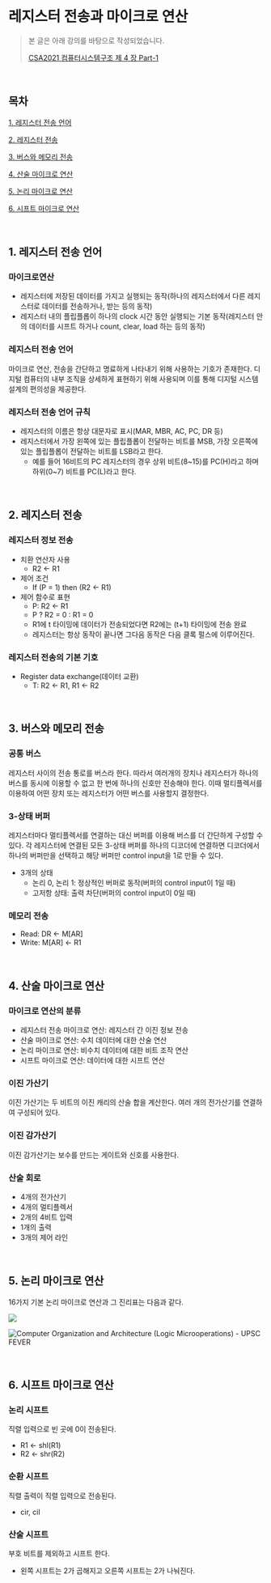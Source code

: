 # 레지스터 전송과 마이크로 연산

> 본 글은 아래 강의를 바탕으로 작성되었습니다.
>
> [CSA2021 컴퓨터시스템구조 제 4 장 Part-1](https://youtu.be/LDjco5XJH1E)

<br>

## 목차

[1. 레지스터 전송 언어](#1-레지스터-전송-언어)

[2. 레지스터 전송](#2-레지스터-전송)

[3. 버스와 메모리 전송](#3-버스와-메모리-전송)

[4. 산술 마이크로 연산](#4-산술-마이크로-연산)

[5. 논리 마이크로 연산](#5-논리-마이크로-연산)

[6. 시프트 마이크로 연산](#6-시프트-마이크로-연산)

<br>

## 1. 레지스터 전송 언어

### 마이크로연산

- 레지스터에 저장된 데이터를 가지고 실행되는 동작(하나의 레지스터에서 다른 레지스터로 데이터를 전송하거나, 받는 등의 동작)
- 레지스터 내의 플립플롭이 하나의 clock 시간 동안 실행되는 기본 동작(레지스터 안의 데이터를 시프트 하거나 count, clear, load 하는 등의 동작)

### 레지스터 전송 언어

마이크로 연산, 전송을 간단하고 명료하게 나타내기 위해 사용하는 기호가 존재한다. 디지털 컴퓨터의 내부 조직을 상세하게 표현하기 위해 사용되며 이를 통해 디지털 시스템 설계의 편의성을 제공한다.

### 레지스터 전송 언어 규칙

- 레지스터의 이름은 항상 대문자로 표시(MAR, MBR, AC, PC, DR 등)
- 레지스터에서 가장 왼쪽에 있는 플립플롭이 전달하는 비트를 MSB, 가장 오른쪽에 있는 플립플롭이 전달하는 비트를 LSB라고 한다. 
  - 예를 들어 16비트의 PC 레지스터의 경우 상위 비트(8\~15)를 PC(H)라고 하며 하위(0\~7) 비트를 PC(L)라고 한다.

<br>

## 2. 레지스터 전송

### 레지스터 정보 전송

- 치환 연산자 사용
  - R2 <- R1
- 제어 조건
  - If (P = 1) then (R2 <- R1)
- 제어 함수로 표현
  - P: R2 <- R1 
  - P ? R2 = 0 : R1 = 0
  - R1에 t 타이밍에 데이터가 전송되었다면 R2에는 (t+1) 타이밍에 전송 완료
  - 레지스터는 항상 동작이 끝나면 그다음 동작은 다음 클록 펄스에 이루어진다. 

### 레지스터 전송의 기본 기호

- Register data exchange(데이터 교환)
  - T: R2 <- R1, R1 <- R2 

<br>

## 3. 버스와 메모리 전송

### 공통 버스

레지스터 사이의 전송 통로를 버스라 한다. 따라서 여러개의 장치나 레지스터가 하나의 버스를 동시에 이용할 수 없고 한 번에 하나의 신호만 전송해야 한다. 이때 멀티플렉서를 이용하여 어떤 장치 또는 레지스터가 어떤 버스를 사용할지 결정한다.

### 3-상태 버퍼

레지스터마다 멀티플렉서를 연결하는 대신 버퍼를 이용해 버스를 더 간단하게 구성할 수 있다. 각 레지스터에 연결된 모든 3-상태 버퍼를 하나의 디코더에 연결하면 디코더에서 하나의 버퍼만을 선택하고 해당 버퍼만 control input을 1로 만들 수 있다.

- 3개의 상태
  - 논리 0, 논리 1: 정상적인 버퍼로 동작(버퍼의 control input이 1일 때)
  - 고저항 상태: 출력 차단(버퍼의 control input이 0일 때)

### 메모리 전송

- Read: DR <- M[AR]
- Write: M[AR] <- R1

<br>

## 4. 산술 마이크로 연산

### 마이크로 연산의 분류

- 레지스터 전송 마이크로 연산: 레지스터 간 이진 정보 전송
- 산술 마이크로 연산: 수치 데이터에 대한 산술 연산
- 논리 마이크로 연산: 비수치 데이터에 대한 비트 조작 연산
- 시프트 마이크로 연산: 데이터에 대한 시프트 연산

### 이진 가산기

이진 가산기는 두 비트의 이진 캐리의 산술 합을 계산한다. 여러 개의 전가산기를 연결하여 구성되어 있다.

### 이진 감가산기

이진 감가산기는 보수를 만드는 게이트와 신호를 사용한다.

### 산술 회로

- 4개의 전가산기
- 4개의 멀티플렉서
- 2개의 4비트 입력
- 1개의 출력
- 3개의 제어 라인

<br>

## 5. 논리 마이크로 연산

16가지 기본 논리 마이크로 연산과 그 진리표는 다음과 같다.

![](https://padakuu.com/image/Capture(23).png)

![Computer Organization and Architecture (Logic Microoperations) - UPSC FEVER](https://upscfever.com/upsc-fever/en/gatecse/images/registers15.png)

<br>

## 6. 시프트 마이크로 연산

### 논리 시프트

직렬 입력으로 빈 곳에 0이 전송된다. 

- R1 <- shl(R1)
- R2 <- shr(R2)

### 순환 시프트

직렬 출력이 직렬 입력으로 전송된다.

- cir, cil

### 산술 시프트

부호 비트를 제외하고 시프트 한다.

- 왼쪽 시프트는 2가 곱해지고 오른쪽 시프트는 2가 나눠진다.